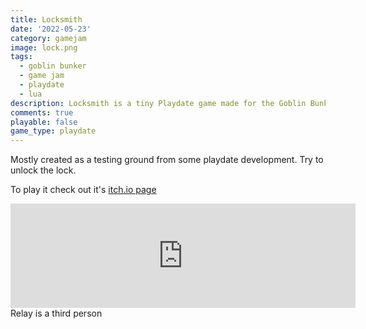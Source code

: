 ```yaml
---
title: Locksmith 
date: '2022-05-23'
category: gamejam
image: lock.png 
tags: 
  - goblin bunker
  - game jam
  - playdate
  - lua
description: Locksmith is a tiny Playdate game made for the Goblin Bunker May 2022 game jam.
comments: true
playable: false
game_type: playdate 
---
```


Mostly created as a testing ground from some playdate development. Try to unlock the lock.

To play it check out it's [itch.io page](https://cxsquared.itch.io/locksmith)

<iframe frameborder="0" src="https://itch.io/embed/1539805?bg_color=222222&amp;fg_color=eeeeee&amp;link_color=fa5c5c&amp;border_color=404040" width="552" height="167"><a href="https://cxsquared.itch.io/locksmith">Locksmith Playdate by cxsquared</a></iframe>Relay is a third person
